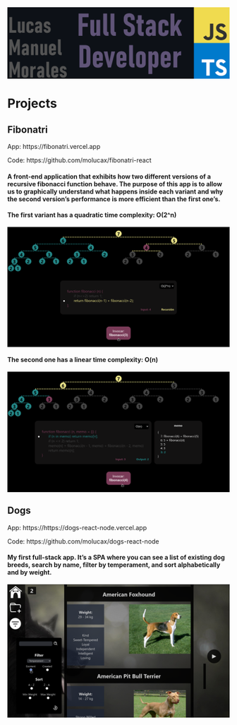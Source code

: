 <img align="center" src="https://raw.githubusercontent.com/molucax/molucax/master/header.png" alt="header" width="auto" />
<div>
  <h1>Projects</h1>
    <div>
      <h2>Fibonatri</h2>
      <p>App: https://fibonatri.vercel.app</p>
      <p>Code: https://github.com/molucax/fibonatri-react</p>
      <h4>A front-end application that exhibits how two different versions of a recursive fibonacci function behave. The purpose of this app is to allow us to graphically understand what happens inside each variant and why the second version’s performance is more efficient than the first one’s.</h4>
      <h4>The first variant has a quadratic time complexity: O(2^n)</h4>
      <img align="center" src="https://raw.githubusercontent.com/molucax/molucax/master/fibonatriO2N.png" alt="header" width="auto" />
      <h4>The second one has a linear time complexity: O(n)</h4>
      <img align="center" src="https://raw.githubusercontent.com/molucax/molucax/master/fibonatriON.png" alt="header" width="auto" />
    </div>
  <div>
      <h2>Dogs</h2>
      <p>App: https://https://dogs-react-node.vercel.app</p>
      <p>Code: https://github.com/molucax/dogs-react-node</p>
      <h4>My first full-stack app. It’s a SPA where you can see a list of existing dog breeds, search by name, filter by temperament, and sort alphabetically and by weight.</h4>
      <img align="center" src="https://raw.githubusercontent.com/molucax/molucax/master/dogs2.png" alt="header" width="auto" />
    </div>
</div>
